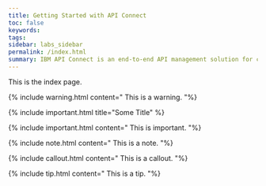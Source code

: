 ```yaml
---
title: Getting Started with API Connect
toc: false
keywords:
tags:
sidebar: labs_sidebar
permalink: /index.html
summary: IBM API Connect is an end-to-end API management solution for creating, running, managing, and securing APIs.
---
```

This is the index page.

{% include warning.html content="
    This is a warning.
"%}

{% include important.html title="Some Title" %}

{% include important.html content="
    This is important.
"%}

{% include note.html content="
    This is a note.
"%}

{% include callout.html content="
    This is a callout.
"%}

{% include tip.html content="
    This is a tip.
"%}
